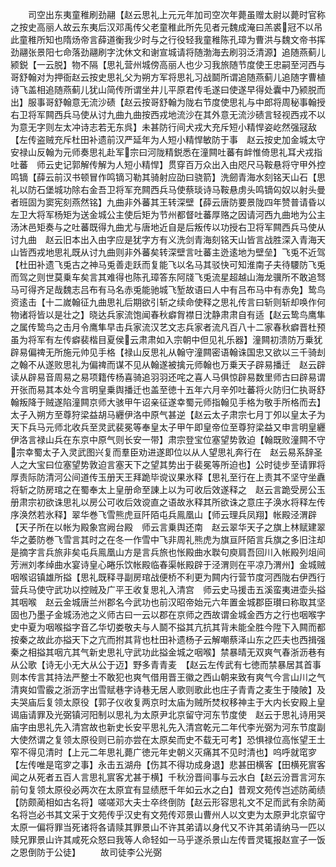 <!-- { "loadSidebar": true } -->
　　司空出东夷童稚刷劲翮【赵云思礼上元元年加司空次年薨虽赠太尉以薨时官称之按史高丽人故云东夷后汉邓禹传父老童稚此所先见者元魏成淹曰羔裘冠不以吊此童稚所知也隋炀帝言薛道衡我少时与之行役轻我童稚陈孔璋为曹洪与魏文帝书挥劲翮张景阳七命落劲翮刷字沈休文和谢宣城请将随渤海去刷羽泛清源】追随燕蓟儿颍鋭【一云脱】物不隔【思礼营州城傍高丽人也少习我旅随节度使王忠嗣至河西与哥舒翰对为押衙赵云按史思礼父为朔方军将思礼习战鬬所谓追随燕蓟儿追随字曹植诗飞盖相追随燕蓟儿犹山简传所谓坐井儿平原君传毛遂曰使遂早得处囊中乃颍脱而出】服事哥舒翰意无流沙碛【赵云按哥舒翰为陇右节度使思礼与中郎将周秘事翰授右卫将军闗西兵马使从讨九曲九曲按西戎地流沙在其外意无流沙碛言轻视西戎不以为意无字则左太冲诗志若无东呉】未甚防行间犬戎大充斥短小精悍姿屹然强冦敌【左传盗贼充斥杜田补遗前汉严延年为人短小精悍敏防于事　赵云按史加金城太守安禄山反翰为元师奏思礼赴军宗曰河陇精鋭悉在潼闗吐蕃有衅惟倚思礼耳犬戎指吐蕃　师云史记郭解传解为人短小精悍】贯穿百万众出入由咫尺马鞍悬将守甲外控鸣镝【薛云前汉书顿冒作鸣镝习勒其骑射应劭曰骁箭】洗劒青海水刻铭天山石【思礼以防石堡城功除右金吾卫将军充闗西兵马使蔡琰诗马鞍悬虏头鸣镝匃奴以射头曼者班固为窦宪刻燕然铭】九曲非外蕃其王转深壁【薛云唐防要景陇四年赞普请昏以左卫大将军杨矩为送金城公主使后矩为节州都督吐蕃厚赂之因请河西九曲地为公主汤沐邑矩奏与之吐蕃既得九曲尤与唐地近自是后叛传以功授右卫将军闗西兵马使从讨九曲　赵云旧本出入由字应是犹字方有义洗剑青海刻铭天山皆言战胜深入青海天山皆西戎地思礼既从讨九曲则非外蕃矣转深壁言吐蕃主迯逺地为壁垒】飞兎不近驾【杜田补遗飞兎古之神马兎善走跃而复能飞以名马其驳快可知淮南子夫待騕防飞兎而驾之则世莫乗车矣言其难得也陈孔璋答东阿牋飞兎流星超越山海龙骥所不敢追驽马可得齐足哉魏志吕布有马名赤兎能驰城飞堑故语曰人中有吕布马中有赤免】鸷鸟资逺击【十二嵗翰征九曲思礼后期欲引斩之续命使释之思礼传言曰斩则斩却唤作何物诸将皆以是壮之】晓达兵家流饱闻春秋癖胷襟日沈静肃肃自有适【赵云鸷鸟鹰隼之属传鸷鸟之击月令鹰隼早击兵家流汉艺文志兵家者流凡百八十二家春秋癖晋杜预虽为将军有左传癖裴楷目夏侯云肃肃如入宗朝中但见礼乐器】潼闗初溃防万乗犹辟易偏禆无所施元帅见手格【禄山反思礼从翰守潼闗密语翰诛国忠又欲以三千骑刦之翰不从遂败思礼为偏禆而谋不见从翰遂被擒元师翰也万乗天子辟易播迁　赵云辟读从辟易音周易之易项籍传杨喜骑追羽羽还咤之喜人马俱惊辟易数里师古曰辟易谓开张而易其本处今言明皇乗舆播迁也盖至徳十五年六月辛夘吐蕃将火防归仁执哥舒翰叛降于贼遂陷潼闗京师大骇甲午诏亲征遂幸蜀元师指翰见手格为敬手所格而去】太子入朔方至尊狩梁益胡马纒伊洛中原气甚逆【赵云太子肃宗七月丁夘以皇太子为天下兵马元师北收兵至灵武裴冕等奉皇太子甲午即皇帝位至尊狩梁益又申言明皇纒伊洛言禄山兵在东京中原气则长安一带】肃宗登宝位塞望势敦迫【翰既败潼闗不守宗幸蜀太子入灵武图兴复而羣臣劝进遂即位以从人望思礼奔行在　赵云易系辞圣人之大宝曰位塞望势敦迫言塞天下之望其势出于裴冕等所迫也】公时徒步至请罪将厚责际防清河公间道传玉册天王拜跪毕谠议果氷释【思礼至行在上责其不坚守坐纛将斩之防房琯之在蜀奉太上皇册命至諌上以为可收后效遂释之　赵云言跪受房公玉册肃宗初欲诛思礼以房公可收后效谠直之语故氷释其所欲诛之意庄子涣水将释左传序涣然若氷释】翠华巻飞雪熊虎亘阡陌屯兵鳯凰山【师云理兵凤翔】帐殿泾渭辟【天子所在以帐为殿象宫阙台殿　师云言乗舆还南　赵云翠华天子之旗上林赋建翠华之萎防巻飞雪言其时之在冬一作雪中飞非周礼熊虎为旗亘阡陌言兵旗之多旧注却是摘字言兵旅非矣屯兵鳯凰山方是言兵旅也怅殿曲水聫句庾肩吾回川入帐殿列俎间芳洲刘孝绰曲水宴诗皇心睠乐饮帐殿临春渠帐殿辟于泾渭则在平凉乃渭州】金城贼咽喉诏镇雄所搤【思礼既释寻副房琯战便桥不利更为闗内行营节度河西陇右伊西行营兵马使守武功以控贼及广平王收复思礼入清宫　师云史马援击五溪蛮夷进壶头搤其咽喉　赵云金城唐兰州郡名今武功也前汉昭帝始元六年置金城郡臣瓉曰称取其坚固也乃墨子金城汤池之义师古曰一云以郡在京师之西故谓金城金西方之行也咽喉字史中夏为咽喉搤字音乙华切娄敬夫与人鬬不搤其亢抗其背未能全胜今陞下入闗而都按秦之故此亦搤天下之亢而拊其背也杜田补遗杨子云解嘲蔡泽山东之匹夫也西揖强秦之相搤其咽亢其气新史思礼守武功此搤金城之咽喉】禁暴晴无双爽气春浙沥巷有从公歌【诗无小无大从公于迈】野多青青麦　【赵云左传武有七徳而禁暴居其首事则本传言其持法严整士不敢犯也爽气借用晋王徽之西山朝来致有爽气今言山川之气清爽如雪霰之浙沥字出雪赋巷字诗巷无居人歌则歌此也庄子青青之麦生于陵陂】及夫哭庙后复领太原役【郭子仪收复两京时太庙为贼所焚权移神主于大内长安殿上皇谒庙请罪及光弼镇河阳制以思礼为太原尹北京留守河东节度使　赵云于思礼诗用哭庙字由思礼先入清宫故也新史长安平思礼先入清宫乾元二年代李光弼为河东节度副大使然谓之复领太原役则已前亦尝在太原矣而史不载无可考】恐惧禄位高怅望王土窄不得见清时【上元二年思礼薨广徳元年史朝义灭痛其不见时清也】呜呼就窀穸【左传唯是窀穸之事】永击五湖舟【伤其不得功成身退】悲甚田横客【田横死賔客闻之从死者五百人言思礼賔客尤甚于横】千秋汾晋间事与云水白【赵云汾晋言河东前句复领太原役必两次在太原宜有显绩厯千年如云水之白】昔观文苑传岂述防蔺绩【防颇蔺相如古名将】嗟嗟邓大夫士卒终倒防【赵云形容思礼文不足而武有余防蔺名将岂必书其文采于文苑传乎汉史有文苑传邓景山曹州人以文吏为太原尹北京留守太原一偏将罪当死诸将各请赎其罪景山不许其弟请以身代又不许其弟请纳马一匹以赎兄罪景山许其咸死众怒曰我等人命轻如一马乎遂杀景山左传晋灵辄报赵宣子一饭之恩倒防于公徒】
　　故司徒李公光弼
